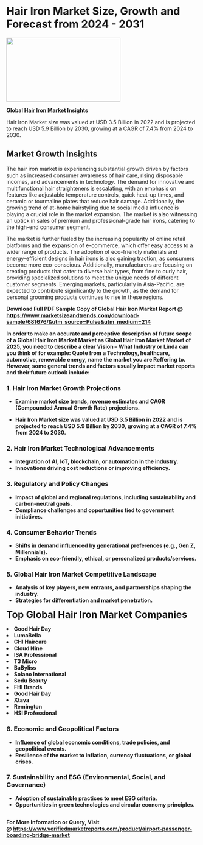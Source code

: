 <H1>Hair Iron Market Size, Growth and Forecast from 2024 - 2031</H1><img class="aligncenter size-medium wp-image-584254" src="https://thirdeyenews.in/wp-content/uploads/2024/09/Global-Market-Research-300x168.jpeg" alt="" width="300" height="168" /><p><strong>Global&nbsp;<a href="https://www.marketsizeandtrends.com/download-sample/681676/&amp;utm_source=Pulse&amp;utm_medium=214">Hair Iron Market</a> Insights</strong></p><p>Hair Iron Market size was valued at USD 3.5 Billion in 2022 and is projected to reach USD 5.9 Billion by 2030, growing at a CAGR of 7.4% from 2024 to 2030.</p><p><h2>Market Growth Insights</h2> <p>The hair iron market is experiencing substantial growth driven by factors such as increased consumer awareness of hair care, rising disposable incomes, and advancements in technology. The demand for innovative and multifunctional hair straighteners is escalating, with an emphasis on features like adjustable temperature controls, quick heat-up times, and ceramic or tourmaline plates that reduce hair damage. Additionally, the growing trend of at-home hairstyling due to social media influence is playing a crucial role in the market expansion. The market is also witnessing an uptick in sales of premium and professional-grade hair irons, catering to the high-end consumer segment.</p> <p><strong></strong></p> <p>The market is further fueled by the increasing popularity of online retail platforms and the expansion of e-commerce, which offer easy access to a wider range of products. The adoption of eco-friendly materials and energy-efficient designs in hair irons is also gaining traction, as consumers become more eco-conscious. Additionally, manufacturers are focusing on creating products that cater to diverse hair types, from fine to curly hair, providing specialized solutions to meet the unique needs of different customer segments. Emerging markets, particularly in Asia-Pacific, are expected to contribute significantly to the growth, as the demand for personal grooming products continues to rise in these regions.</p> <p><strong></p><p><span class=""><strong>Download Full PDF Sample Copy of Global Hair Iron Market Report</strong> @ <a href="https://www.marketsizeandtrends.com/download-sample/681676/&amp;utm_source=Pulse&amp;utm_medium=214" target="_blank">https://www.marketsizeandtrends.com/download-sample/681676/&amp;utm_source=Pulse&amp;utm_medium=214</a></span></p><p>In order to make an accurate and perceptive description of future scope of a Global&nbsp;Hair Iron Market Market as Global&nbsp;Hair Iron Market Market of 2025, you need to describe a clear Vision &ndash; What Industry or Linda can you think of for example: Quote from a Technology, healthcare, automotive, renewable energy, name the market you are Reffering to. However, some general trends and factors usually impact market reports and their future outlook include:</p><h3>1.&nbsp;<strong>Hair Iron Market Growth Projections</strong></h3><ul><li>Examine market size trends, revenue estimates and CAGR (Compounded Annual Growth Rate) projections.</li><li><p>Hair Iron Market size was valued at USD 3.5 Billion in 2022 and is projected to reach USD 5.9 Billion by 2030, growing at a CAGR of 7.4% from 2024 to 2030.</p></li></ul><h3>2.&nbsp;<strong>Hair Iron Market Technological Advancements</strong></h3><ul><li>Integration of AI, IoT, blockchain, or automation in the industry.</li><li>Innovations driving cost reductions or improving efficiency.</li></ul><h3>3.&nbsp;<strong>Regulatory and Policy Changes</strong></h3><ul><li>Impact of global and regional regulations, including sustainability and carbon-neutral goals.</li><li>Compliance challenges and opportunities tied to government initiatives.</li></ul><h3>4.&nbsp;<strong>Consumer Behavior Trends</strong></h3><ul><li>Shifts in demand influenced by generational preferences (e.g., Gen Z, Millennials).</li><li>Emphasis on eco-friendly, ethical, or personalized products/services.</li></ul><h3>5.&nbsp;<strong>Global Hair Iron Market Competitive Landscape</strong></h3><ul><li>Analysis of key players, new entrants, and partnerships shaping the industry.</li><li>Strategies for differentiation and market penetration.</li></ul><p data-pm-slice="1 1 []"><span style="color: inherit; font-family: inherit; font-size: 25px;">Top Global Hair Iron Market Companies</span></p><div class="" data-test-id=""><p><li>Good Hair Day</li><li> LumaBella</li><li> CHI Haircare</li><li> Cloud Nine</li><li> ISA Professional</li><li> T3 Micro</li><li> BaByliss</li><li> Solano International</li><li> Sedu Beauty</li><li> FHI Brands</li><li> Good Hair Day</li><li> Xtava</li><li> Remington</li><li> HSI Professional</li></p></div><h3>6.&nbsp;<strong>Economic and Geopolitical Factors</strong></h3><ul><li>Influence of global economic conditions, trade policies, and geopolitical events.</li><li>Resilience of the market to inflation, currency fluctuations, or global crises.</li></ul><h3>7.&nbsp;<strong>Sustainability and ESG (Environmental, Social, and Governance)</strong></h3><ul><li>Adoption of sustainable practices to meet ESG criteria.</li><li>Opportunities in green technologies and circular economy principles.</li></ul><h2><strong style="font-size: 14px;">For More Information or Query, Visit @&nbsp;</strong><a style="background-color: #ffffff; font-size: 14px;" href="https://www.marketsizeandtrends.com/report/hair-iron-market/" target="_blank">https://www.verifiedmarketreports.com/product/airport-passenger-boarding-bridge-market</a></h2>
